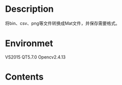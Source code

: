 # Description
 将bin、csv、png等文件转换成Mat文件，并保存需要格式。
# Environmet
 VS2015
 QT5.7.0
 Opencv2.4.13
# Contents

